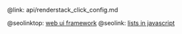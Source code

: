 @link: api/renderstack_click_config.md

@seolinktop: [web ui framework](https://webix.com)
@seolink: [lists in javascript](https://webix.com/widget/list/)
